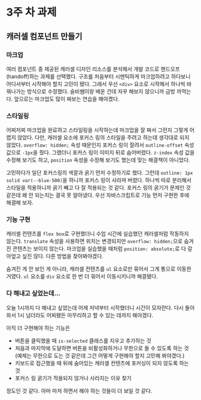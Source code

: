 # 3주 차 과제

## 캐러셀 컴포넌트 만들기

### 마크업

여러 컴포넌트 중 제공된 캐러셀 디자인 리소스를 분석해서 개발 코드로 핸드오프(handoff)하는 과제를 선택했다. 구조를 처음부터 시맨틱하게 마크업하려고 하다보니 어디서부터 시작해야 할지 고민이 됐다. 그래서 우선 `<div>` 요소로 시작해서 하나씩 바꿔나가는 방식으로 수정했다. 슬비쌤이랑 배운 건데 자꾸 해보지 않으니까 금방 까먹는다. 앞으로는 마크업도 많이 짜보는 연습을 해야곘다.

### 스타일링

어찌저찌 마크업을 완료하고 스타일링을 시작하는데 마크업을 잘 짜서 그런지 그렇게 어렵지 않았다. 다만, 캐러셀 요소에 포커스 링의 스타일을 주려고 하는데 생각대로 되지 않았다. `overflow: hidden;` 속성 때문인지 포커스 링이 잘려서 `outline-offset` 속성 값으로 `-1px`을 줬다. 그랬더니 포커스 링이 이미지 뒤로 숨어버렸다. `z-index` 속성 값을 수정해 보기도 하고, `position` 속성을 수정해 보기도 했는데 맞는 해결책이 아니었다.

고민하다가 일단 포커스링의 색깔과 굵기 먼저 수정하기로 했다. 그런데 `outline: 1px solid var(--blue-500)`을 하니까 포커스 링이 사라져 버렸다. 하나씩 따로 분리해서 스타일을 적용하니까 굵기 빼고 다 잘 적용되는 것 같다. 포커스 링의 굵기가 문제인 것 같은데 왜 안 되는지는 결국 못 알아냈다. 우선 자바스크립트로 기능 먼저 구현한 후에 해결해 보자.

### 기능 구현

캐러셀 컨텐츠를 `flex box`로 구현했더니 수업 시간에 실습했던 캐러셀처럼 작동하지 않는다. `translate` 속성을 사용하면 위치는 변경되지만 `overflow: hidden;`으로 숨겨진 콘텐츠는 보이지 않는다. 마크업을 실습했을 때처럼 `position: absolute;`로 다 갈아엎고 싶진 않다. 다른 방법을 찾아봐야겠다.

숨겨진 게 안 보인 게 아니라, 캐러셀 컨텐츠를 `ul` 요소로만 묶어서 그게 통으로 이동한 거였다. `ul` 요소를 `div` 요소로 한 번 더 묶어서 이동시키니까 해결됐다.

### 다 해내고 싶었는데...

오늘 1시까지 다 해내고 싶었는데 어제 저녁부터 시작했더니 시간이 모자란다. 다시 돌아와서 1시 넘더라도 어찌됐든 마무리하고 할 수 있는 데까지 해야겠다.

아직 더 구현해야 하는 기능은
- 버튼을 클릭했을 때 `is-selected` 클래스를 지우고 추가하는 것
- 처음과 마지막에 도달하면 버튼을 비활성화하거나 무한으로 돌 수 있도록 하는 것(예제는 무한으로 도는 것 같은데 그건 어떻게 구현해야 할지 고민해 봐야겠다.)
- 키보드로 접근했을 때 뒤에 숨어있는 캐러셀 컨텐츠에 포커싱이 되지 않도록 하는 것
- 포커스 링 굵기가 적용되지 않거나 사라지는 이유 찾기

정도인 것 같다. 아마 마저 하면서 해야 하는 것들이 더 보일 것 같다.